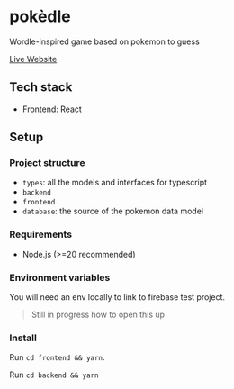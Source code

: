 # pokèdle

Wordle-inspired game based on pokemon to guess

[Live Website](https://pokedle.online)

## Tech stack

- Frontend: React

## Setup

### Project structure

- `types`: all the models and interfaces for typescript
- `backend`
- `frontend`
- `database`: the source of the pokemon data model

### Requirements

- Node.js (>=20 recommended)

### Environment variables

You will need an env locally to link to firebase test project.

> Still in progress how to open this up

### Install

Run `cd frontend && yarn`.

Run `cd backend && yarn`
